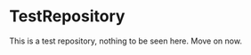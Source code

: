 TestRepository
==============

This is a test repository, nothing to be seen here. Move on now. 
 
 
 
